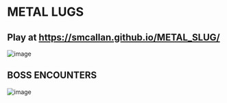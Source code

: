 # METAL LUGS

## Play at  https://smcallan.github.io/METAL_SLUG/

![image](https://github.com/user-attachments/assets/99591a93-b3bc-4a68-9093-3a70762c62c1)

## BOSS ENCOUNTERS
![image](https://github.com/user-attachments/assets/1dc56a81-b368-4877-a448-a016a778820e)

